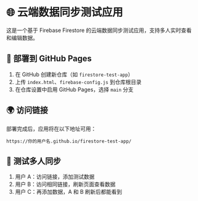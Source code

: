 # 🌐 云端数据同步测试应用

这是一个基于 Firebase Firestore 的云端数据同步测试应用，支持多人实时查看和编辑数据。

## 🚀 部署到 GitHub Pages

1. 在 GitHub 创建新仓库（如 `firestore-test-app`）
2. 上传 `index.html`、`firebase-config.js` 到仓库根目录
3. 在仓库设置中启用 GitHub Pages，选择 `main` 分支

## 🌍 访问链接
部署完成后，应用将在以下地址可用：
```
https://你的用户名.github.io/firestore-test-app/
```

## 🧪 测试多人同步
1. 用户 A：访问链接，添加测试数据
2. 用户 B：访问相同链接，刷新页面查看数据
3. 用户 C：再添加数据，A 和 B 刷新后都能看到

